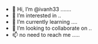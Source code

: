 - 👋 Hi, I’m @ivanh33 .......
- 👀 I’m interested in ..
- 🌱 I’m currently learning ....
- 💞️ I’m looking to collaborate on ..
- 📫 no need to reach me .....
<!---
ivanh33/ivanh33 is a ✨ special ✨ repository because its `README.md` (this file) appears on your GitHub profile.
You can click the Preview link to take a look at your changes.
--->
